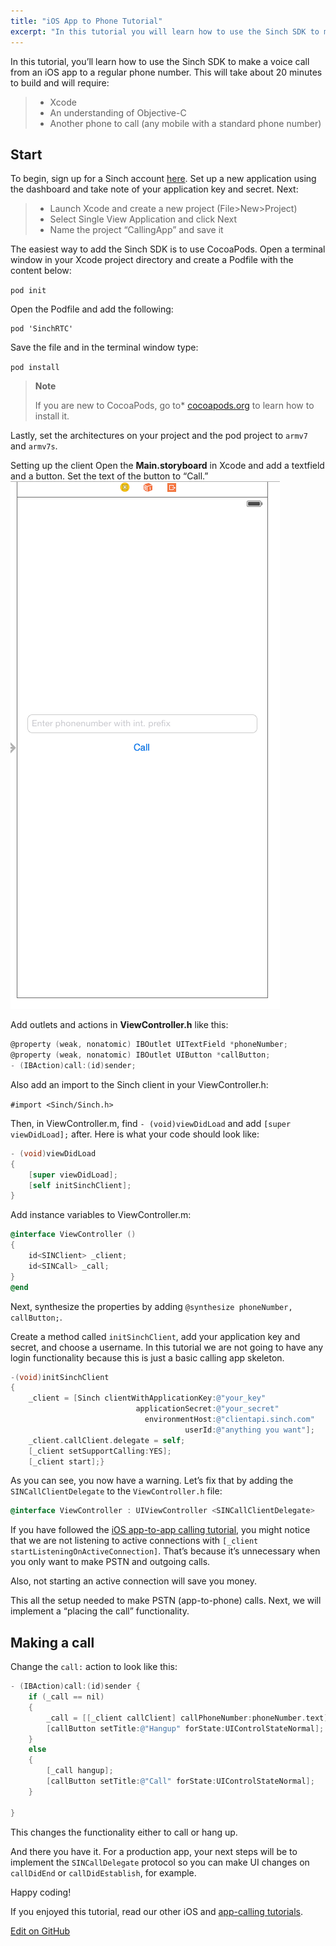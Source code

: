 ```yaml
---
title: "iOS App to Phone Tutorial"
excerpt: "In this tutorial you will learn how to use the Sinch SDK to make a voice call from an iOS app from to a regular phone number."
---
```

In this tutorial, you’ll learn how to use the Sinch SDK to make a voice call from an iOS app to a regular phone number. This will take about 20 minutes to build and will require:

>   - Xcode
>   - An understanding of Objective-C
>   - Another phone to call (any mobile with a standard phone number)

## Start

To begin, sign up for a Sinch account [here](https://portal.sinch.com/#/signup). Set up a new application using the dashboard and take note of your application key and secret.
Next:

>   - Launch Xcode and create a new project (File\>New\>Project)
>   - Select Single View Application and click Next
>   - Name the project “CallingApp” and save it

The easiest way to add the Sinch SDK is to use CocoaPods. Open a terminal window in your Xcode project directory and create a Podfile with the content below:

`pod init`

Open the Podfile and add the following:

    pod 'SinchRTC'

Save the file and in the terminal window type:

`pod install`


> **Note**
>
> If you are new to CocoaPods, go to* [cocoapods.org](http://cocoapods.org/) to learn how to install it.

Lastly, set the architectures on your project and the pod project to `armv7` and `armv7s`.

Setting up the client Open the **Main.storyboard** in Xcode and add a textfield and a button. Set the text of the button to “Call.”
![callscreen.png](images/705b075-callscreen.png)

Add outlets and actions in **ViewController.h** like this:

```objectivec
@property (weak, nonatomic) IBOutlet UITextField *phoneNumber;
@property (weak, nonatomic) IBOutlet UIButton *callButton;
- (IBAction)call:(id)sender;
```

Also add an import to the Sinch client in your ViewController.h:

`#import <Sinch/Sinch.h>`

Then, in ViewController.m, find `- (void)viewDidLoad` and add `[super viewDidLoad];` after. Here is what your code should look like:

```objectivec
- (void)viewDidLoad
{
    [super viewDidLoad];
    [self initSinchClient];
}
```

Add instance variables to ViewController.m:

```objectivec
@interface ViewController ()
{
    id<SINClient> _client;
    id<SINCall> _call;
}
@end
```

Next, synthesize the properties by adding `@synthesize phoneNumber,
callButton;`.

Create a method called `initSinchClient`, add your application key and secret, and choose a username. In this tutorial we are not going to have any login functionality because this is just a basic calling app skeleton.

```objectivec
-(void)initSinchClient
{
    _client = [Sinch clientWithApplicationKey:@"your_key"
                            applicationSecret:@"your_secret"
                              environmentHost:@"clientapi.sinch.com"
                                       userId:@"anything you want"];
    _client.callClient.delegate = self;
    [_client setSupportCalling:YES];
    [_client start];}
```

As you can see, you now have a warning. Let’s fix that by adding the `SINCallClientDelegate` to the `ViewController.h` file:

```objectivec
@interface ViewController : UIViewController <SINCallClientDelegate>
```

If you have followed the [iOS app-to-app calling tutorial](doc:build-an-ios-facebook-app-to-call-your-friends), you might notice that we are not listening to active connections with `[_client startListeningOnActiveConnection]`. That’s because it’s unnecessary when you only want to make PSTN and outgoing calls.

Also, not starting an active connection will save you money.

This all the setup needed to make PSTN (app-to-phone) calls. Next, we will implement a “placing the call” functionality.

## Making a call

Change the `call:` action to look like this:

```objectivec
- (IBAction)call:(id)sender {
    if (_call == nil)
    {
        _call = [[_client callClient] callPhoneNumber:phoneNumber.text];
        [callButton setTitle:@"Hangup" forState:UIControlStateNormal];
    }
    else
    {
        [_call hangup];
        [callButton setTitle:@"Call" forState:UIControlStateNormal];
    }

}
```

This changes the functionality either to call or hang up.

And there you have it. For a production app, your next steps will be to implement the `SINCallDelegate` protocol so you can make UI changes on `callDidEnd` or `callDidEstablish`, for example.

Happy coding\!

If you enjoyed this tutorial, read our other iOS and [app-calling tutorials](doc:tutorials-introduction).

<a class="edit-on-github" target="_blank" href="https://github.com/sinch/docs/blob/master/docs/tutorials/ios/ios-app-to-phone-tutorial.md">Edit on GitHub</a>
